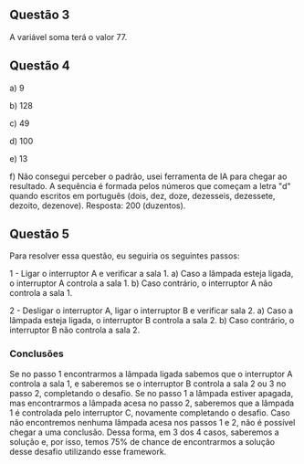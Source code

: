 ## Questão 3
 
   A variável soma terá o valor 77.

## Questão 4
   a) 9

   b) 128

   c) 49

   d) 100

   e) 13

   f) Não consegui perceber o padrão, usei ferramenta de IA para chegar ao resultado. A sequência é formada pelos números que começam a letra "d" quando escritos em português (dois, dez, doze, dezesseis, dezessete, dezoito, dezenove). Resposta: 200 (duzentos).

   ## Questão 5
   Para resolver essa questão, eu seguiria os seguintes passos:

   1 - Ligar o interruptor A e verificar a sala 1.
    a) Caso a lâmpada esteja ligada, o interruptor A controla a sala 1.
    b) Caso contrário, o interruptor A não controla a sala 1.

   2 - Desligar o interruptor A, ligar o interruptor B e verificar sala 2.
    a) Caso a lâmpada esteja ligada, o interruptor B controla a sala 2.
    b) Caso contrário, o interruptor B não controla a sala 2.

### Conclusões
Se no passo 1 encontrarmos a lâmpada ligada sabemos que o interruptor A controla a sala 1, e saberemos se o interruptor B controla a sala 2 ou 3 no passo 2, completando o desafio. Se no passo 1 a lâmpada estiver apagada, mas encontrarmos a lâmpada acesa no passo 2, saberemos que a lâmpada 1 é controlada pelo interruptor C, novamente completando o desafio. Caso não encontremos nenhuma lâmpada  acesa nos passos 1 e 2, não é possível chegar a uma conclusão. Dessa forma, em 3 dos 4 casos, saberemos a solução e, por isso, temos 75% de chance de encontrarmos a solução desse desafio utilizando esse framework.
